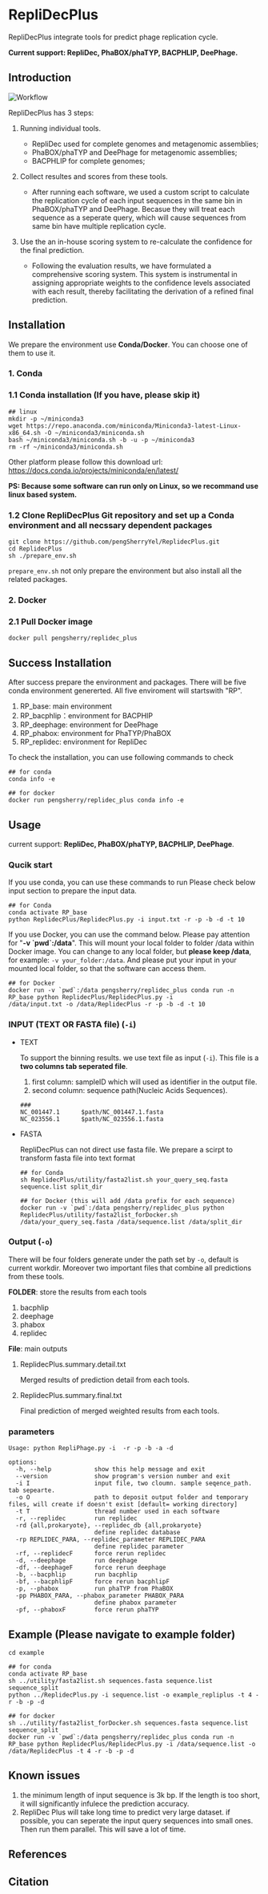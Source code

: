 # RepliDecPlus

RepliDecPlus integrate tools for predict phage replication cycle.

**Current support: RepliDec, PhaBOX/phaTYP, BACPHLIP, DeePhage.**


## Introduction

![Workflow](./RepliDecPlus.png "RepliDecPlus workflow")

RepliDecPlus has 3 steps:
1. Running individual tools.

    * RepliDec used for complete genomes and metagenomic assemblies; 
    *  PhaBOX/phaTYP and DeePhage for metagenomic assemblies; 
    * BACPHLIP for complete genomes;

2. Collect resultes and scores from these tools.
    * After running each software, we used a custom script to calculate the replication cycle of each input sequences in the same bin in PhaBOX/phaTYP and DeePhage.  Becasue they will treat each sequence as a seperate query, which will cause sequences from same bin have multiple replication cycle.
    
3. Use the an in-house scoring system to re-calculate the confidence for the final prediction.
    * Following the evaluation results, we have formulated a comprehensive scoring system. This system is instrumental in assigning appropriate weights to the confidence levels associated with each result, thereby facilitating the derivation of a refined final prediction.


## Installation 
We prepare the environment use **Conda/Docker**. You can choose one of them to use it.

### 1. Conda

### 1.1 Conda installation (If you have, please skip it)

```
## linux
mkdir -p ~/miniconda3
wget https://repo.anaconda.com/miniconda/Miniconda3-latest-Linux-x86_64.sh -O ~/miniconda3/miniconda.sh
bash ~/miniconda3/miniconda.sh -b -u -p ~/miniconda3
rm -rf ~/miniconda3/miniconda.sh
```
Other platform please follow this download url: https://docs.conda.io/projects/miniconda/en/latest/

**PS: Because some software can run only on Linux, so we recommand use linux based system.**

### 1.2 Clone RepliDecPlus Git repository and set up a Conda environment and all necssary dependent packages

```
git clone https://github.com/pengSherryYel/ReplidecPlus.git
cd ReplidecPlus
sh ./prepare_env.sh
```
`prepare_env.sh` not only prepare the environment but also install all the related packages.

### 2. Docker

### 2.1 Pull Docker image
```
docker pull pengsherry/replidec_plus

```


## Success Installation 

After success prepare the environment and packages. There will be five conda environment genererted. All five enviroment will startswith "RP". 
1. RP_base: main environment
2. RP_bacphlip：environment for BACPHIP
3. RP_deephage: environment for DeePhage
4. RP_phabox: environment for PhaTYP/PhaBOX
5. RP_replidec: environment for RepliDec

To check the installation, you can use following commands to check
```
## for conda
conda info -e

## for docker
docker run pengsherry/replidec_plus conda info -e
```


## Usage
current support: **RepliDec, PhaBOX/phaTYP, BACPHLIP, DeePhage**. 

### Qucik start
If you use conda, you can use these commands to run
Please check below input section to prepare the input data.
```
## for Conda
conda activate RP_base
python ReplidecPlus/ReplidecPlus.py -i input.txt -r -p -b -d -t 10
```

If you use Docker, you can use the command below. 
Please pay attention for "**-v \`pwd\`:/data**". This will mount your local folder to folder /data within Docker image. You can change to any local folder, but **please keep /data**, for example: `-v your_folder:/data`. 
And please put your input in your mounted local folder, so that the software can access them.
```
## for Docker
docker run -v `pwd`:/data pengsherry/replidec_plus conda run -n RP_base python ReplidecPlus/ReplidecPlus.py -i
/data/input.txt -o /data/ReplidecPlus -r -p -b -d -t 10
```


### INPUT (TEXT OR FASTA file) (`-i`)
* TEXT

  To support the binning results. we use text file as input (`-i`). This file is a **two columns tab seperated file**.
  1. first column: sampleID which will used as identifier in the output file.
  2. second column: sequence path(Nucleic Acids Sequences).

  ```
  ###
  NC_001447.1      $path/NC_001447.1.fasta
  NC_023556.1      $path/NC_023556.1.fasta
  ```

* FASTA

  RepliDecPlus can not direct use fasta file. We prepare a scirpt to transform fasta file into text format
  ```
  ## for Conda
  sh ReplidecPlus/utility/fasta2list.sh your_query_seq.fasta sequence.list split_dir 

  ## for Docker (this will add /data prefix for each sequence)
  docker run -v `pwd`:/data pengsherry/replidec_plus python ReplidecPlus/utility/fasta2list_forDocker.sh /data/your_query_seq.fasta /data/sequence.list /data/split_dir
  ```

### Output (`-o`)
There will be four folders generate under the path set by `-o`, default is current workdir. Moreover two important files that combine all predictions from these tools.

**FOLDER**: store the results from each tools
1. bacphlip  
2. deephage  
3. phabox  
4. replidec

**File**: main outputs

1. ReplidecPlus.summary.detail.txt

    Merged results of prediction detail from each tools.

2. ReplidecPlus.summary.final.txt

    Final prediction of merged weighted results from each tools.

### parameters
```
Usage: python RepliPhage.py -i  -r -p -b -a -d

options:
  -h, --help            show this help message and exit
  --version             show program's version number and exit
  -i I                  input file, two cloumn. sample seqence_path. tab sepearte.
  -o O                  path to deposit output folder and temporary files, will create if doesn't exist [default= working directory]
  -t T                  thread number used in each software
  -r, --replidec        run replidec
  -rd {all,prokaryote}, --replidec_db {all,prokaryote}
                        define replidec database
  -rp REPLIDEC_PARA, --replidec_parameter REPLIDEC_PARA
                        define replidec parameter
  -rf, --replidecF      force rerun replidec
  -d, --deephage        run deephage
  -df, --deephageF      force rerun deephage
  -b, --bacphlip        run bacphlip
  -bf, --bacphlipF      force rerun bacphlipF
  -p, --phabox          run phaTYP from PhaBOX
  -pp PHABOX_PARA, --phabox_parameter PHABOX_PARA
                        define phabox parameter
  -pf, --phaboxF        force rerun phaTYP

```

## Example (Please navigate to example folder)
```
cd example

## for conda
conda activate RP_base
sh ../utility/fasta2list.sh sequences.fasta sequence.list sequence_split 
python ../ReplidecPlus.py -i sequence.list -o example_repliplus -t 4 -r -b -p -d 

## for docker
sh ../utility/fasta2list_forDocker.sh sequences.fasta sequence.list sequence_split
docker run -v `pwd`:/data pengsherry/replidec_plus conda run -n RP_base python ReplidecPlus/ReplidecPlus.py -i /data/sequence.list -o /data/ReplidecPlus -t 4 -r -b -p -d
```



## Known issues
1. the minimum length of input sequence is 3k bp. If the length is too short, it will significantly infulece the prediction accuracy.
2. RepliDec Plus will take long time to predict very large dataset. if possible, you can seperate the input query sequences into small ones. Then run them parallel. This will save a lot of time.



## References

## Citation





